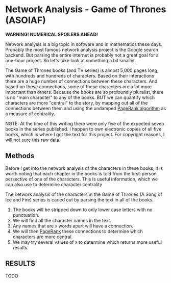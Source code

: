 # Network Analysis - Game of Thrones (ASOIAF)

**WARNING! NUMERICAL SPOILERS AHEAD!**

Network analysis is a big topic in software and in mathematics these days. Probably the most famous network analysis project is the Google search backend. But parsing the entire internet is probably not a great goal for a one-hour project. So let's take look at something a bit smaller.

The Game of Thrones books (and TV series) is almost 5,000 pages long, with hundreds and hundreds of characters. Based on their interactions there are a huge number of connections between these characters. And based on these connections, some of these characters are a lot more important than others. Because the books are so profoundly pluralist, there is no "main character" to any of the books. BUT we can quantify which characters are more "central" to the story, by mapping out all of the connections between them and using the undamped [PageRank algorithm](https://en.wikipedia.org/wiki/PageRank) as a measure of centrality.

NOTE: At the time of this writing there were only five of the expected seven books in the series published. I happen to own electronic copies of all five books, which is where I got the text for this project. For copyright reasons, I will not sure this raw data.

## Methods

Before I get into the network analysis of the characters in these books, it is worth noting that each chapter in the books is told from the first-person persective of one of the characters. This is useful information, which we can also use to determine character centrality

The network analysis of the characters in the Game of Thrones (A Song of Ice and Fire) series is caried out by parsing the text in all of the books.

1. The books will be stripped down to only lower case letters with no punctuation.
2. We will find all the character names in the text.
3. Any names that are `X` words apart will have a connection.
4. We will then [PageRank](https://en.wikipedia.org/wiki/PageRank) these connections to determine which characters are more central.
5. We may try several values of `X` to determine which returns more useful results.

## RESULTS

TODO
